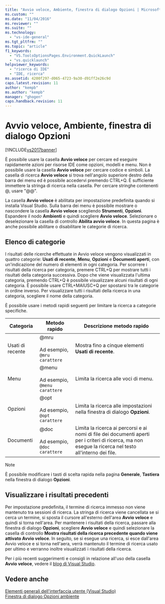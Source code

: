 ```yaml
---
title: "Avvio veloce, Ambiente, finestra di dialogo Opzioni | Microsoft Docs"
ms.custom: ""
ms.date: "11/04/2016"
ms.reviewer: ""
ms.suite: ""
ms.technology: 
  - "vs-ide-general"
ms.tgt_pltfrm: ""
ms.topic: "article"
f1_keywords: 
  - "VS.ToolsOptionsPages.Environment.QuickLaunch"
  - "vs.quicklaunch"
helpviewer_keywords: 
  - "ricerca di IDE"
  - "IDE, ricerca"
ms.assetid: 4200f297-d065-4723-9a30-d91ff2e26c9d
caps.latest.revision: 11
author: "kempb"
ms.author: "kempb"
manager: "ghogen"
caps.handback.revision: 11
---
```

# Avvio veloce, Ambiente, finestra di dialogo Opzioni
[!INCLUDE[vs2017banner](../../code-quality/includes/vs2017banner.md)]

È possibile usare la casella **Avvio veloce** per cercare ed eseguire rapidamente azioni per risorse IDE come opzioni, modelli e menu.  Non è possibile usare la casella **Avvio veloce** per cercare codice e simboli.  La casella di ricerca **Avvio veloce** si trova nell'angolo superiore destro della barra dei menu ed è possibile accedervi premendo CTRL\+Q.  È sufficiente immettere la stringa di ricerca nella casella.  Per cercare stringhe contenenti @, usare "@@".  
  
 La casella **Avvio veloce** è abilitata per impostazione predefinita quando si installa Visual Studio.  Sulla barra dei menu è possibile mostrare o nascondere la casella **Avvio veloce** scegliendo **Strumenti**, **Opzioni**.  Espandere il nodo **Ambienti** e quindi scegliere **Avvio veloce**.  Selezionare o deselezionare la casella di controllo **Abilita avvio veloce**.  In questa pagina è anche possibile abilitare o disabilitare le categorie di ricerca.  
  
## Elenco di categorie  
 I risultati delle ricerche effettuate in Avvio veloce vengono visualizzati in quattro categorie: **Usati di recente**, **Menu**, **Opzioni** e **Documenti aperti**, con un'indicazione del numero di elementi in ogni categoria.  Per scorrere i risultati della ricerca per categoria, premere CTRL\+Q per mostrare tutti i risultati della categoria successiva.  Dopo che viene visualizzata l'ultima categoria, premendo CTRL\+Q è possibile visualizzare alcuni risultati di ogni categoria.  È possibile usare CTRL\+MAIUSC\+Q per spostarsi tra le categorie in ordine inverso.  Per visualizzare tutti i risultati della ricerca in una categoria, scegliere il nome della categoria.  
  
 È possibile usare i metodi rapidi seguenti per limitare la ricerca a categorie specifiche.  
  
|Categoria|Metodo rapido|Descrizione metodo rapido|  
|---------------|-------------------|-------------------------------|  
|Usati di recente|@mru<br /><br /> Ad esempio, `@mru carattere`|Mostra fino a cinque elementi **Usati di recente**.|  
|Menu|@menu<br /><br /> Ad esempio, `@menu carattere`|Limita la ricerca alle voci di menu.|  
|Opzioni|@opt<br /><br /> Ad esempio, `@opt carattere`|Limita la ricerca alle impostazioni nella finestra di dialogo **Opzioni**.|  
|Documenti|@doc<br /><br /> Ad esempio, `@doc carattere`|Limita la ricerca ai percorsi e ai nomi di file dei documenti aperti per i criteri di ricerca, ma non esegue la ricerca nel testo all'interno dei file.|  
  
> [!NOTE]
>  È possibile modificare i tasti di scelta rapida nella pagina **Generale**, **Tastiera** nella finestra di dialogo **Opzioni**.  
  
## Visualizzare i risultati precedenti  
 Per impostazione predefinita, il termine di ricerca immesso non viene mantenuto tra sessioni di ricerca.  La stringa di ricerca viene cancellata se si cerca un termine, si sposta il cursore all'esterno dell'area **Avvio veloce** e quindi si torna nell'area.  Per mantenere i risultati della ricerca, passare alla finestra di dialogo **Opzioni**, scegliere **Avvio veloce** e quindi selezionare la casella di controllo **Mostra risultati della ricerca precedente quando viene attivato Avvio veloce**.  In seguito, se si esegue una ricerca, si esce dall'area Avvio veloce e si torna nell'aera, verrà mantenuto il termine di ricerca usato per ultimo e verranno inoltre visualizzati i risultati della ricerca.  
  
 Per i più recenti suggerimenti e consigli in relazione all'uso della casella **Avvio veloce**, vedere il [blog di Visual Studio](http://go.microsoft.com/fwlink/?LinkId=236054).  
  
## Vedere anche  
 [Elementi generali dell'interfaccia utente \(Visual Studio\)](../../ide/reference/general-user-interface-elements-visual-studio.md)   
 [Finestra di dialogo Opzioni ambiente](../../ide/reference/environment-options-dialog-box.md)